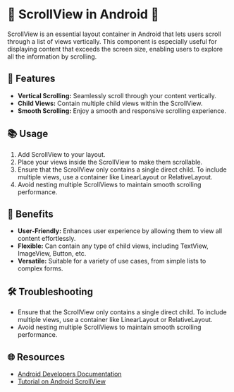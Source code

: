 # 📜 ScrollView in Android 📱

ScrollView is an essential layout container in Android that lets users scroll through a list of views vertically. This component is especially useful for displaying content that exceeds the screen size, enabling users to explore all the information by scrolling.

## 🌟 Features

- **Vertical Scrolling:** Seamlessly scroll through your content vertically.
- **Child Views:** Contain multiple child views within the ScrollView.
- **Smooth Scrolling:** Enjoy a smooth and responsive scrolling experience.

## 📚 Usage

1. Add ScrollView to your layout.
2. Place your views inside the ScrollView to make them scrollable.
3. Ensure that the ScrollView only contains a single direct child. To include multiple views, use a container like LinearLayout or RelativeLayout.
4. Avoid nesting multiple ScrollViews to maintain smooth scrolling performance.

## 🚀 Benefits

- **User-Friendly:** Enhances user experience by allowing them to view all content effortlessly.
- **Flexible:** Can contain any type of child views, including TextView, ImageView, Button, etc.
- **Versatile:** Suitable for a variety of use cases, from simple lists to complex forms.

## 🛠️ Troubleshooting

- Ensure that the ScrollView only contains a single direct child. To include multiple views, use a container like LinearLayout or RelativeLayout.
- Avoid nesting multiple ScrollViews to maintain smooth scrolling performance.

## 🌐 Resources

- [Android Developers Documentation](https://developer.android.com/reference/android/widget/ScrollView)
- [Tutorial on Android ScrollView](https://www.tutorialspoint.com/android/android_scrollview.htm)

